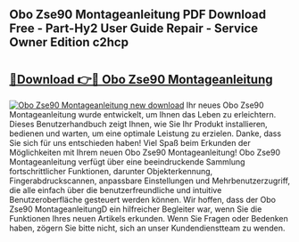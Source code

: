 ## Obo Zse90 Montageanleitung PDF Download Free - Part-Hy2 User Guide Repair - Service Owner Edition c2hcp

# <h2><a href="http://df7zz6.blite.top/?on=Obo+Zse90+Montageanleitung">🔗Download 👉🔴 Obo Zse90 Montageanleitung</a></h2>

[![Obo Zse90 Montageanleitung new download](https://i.imgur.com/lujVjoI.png)](http://df7zz6.blite.top/?on=Obo+Zse90+Montageanleitung)
Ihr neues Obo Zse90 Montageanleitung wurde entwickelt, um Ihnen das Leben zu erleichtern. Dieses Benutzerhandbuch zeigt Ihnen, wie Sie Ihr Produkt installieren, bedienen und warten, um eine optimale Leistung zu erzielen. Danke, dass Sie sich für uns entschieden haben! Viel Spaß beim Erkunden der Möglichkeiten mit Ihrem neuen Obo Zse90 Montageanleitung! Obo Zse90 Montageanleitung verfügt über eine beeindruckende Sammlung fortschrittlicher Funktionen, darunter Objekterkennung, Fingerabdruckscannen, anpassbare Einstellungen und Mehrbenutzerzugriff, die alle einfach über die benutzerfreundliche und intuitive Benutzeroberfläche gesteuert werden können. Wir hoffen, dass der Obo Zse90 MontageanleitungD ein hilfreicher Begleiter war, wenn Sie die Funktionen Ihres neuen Artikels erkunden. Wenn Sie Fragen oder Bedenken haben, zögern Sie bitte nicht, sich an unser Kundendienstteam zu wenden.
